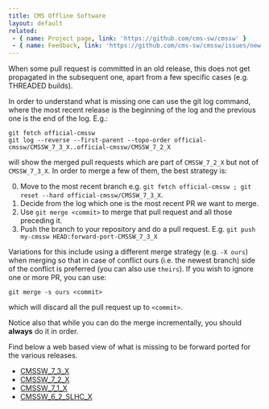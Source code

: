 ```yaml
---
title: CMS Offline Software
layout: default
related:
 - { name: Project page, link: 'https://github.com/cms-sw/cmssw' }
 - { name: Feedback, link: 'https://github.com/cms-sw/cmssw/issues/new' }
---
```


When some pull request is committed in an old release, this does not get propagated in 
the subsequent one, apart from a few specific cases (e.g. THREADED builds).

In order to understand what is missing one can use the git log command, where the most
recent release is the beginning of the log and the previous one is the end of the log. E.g.:

    git fetch official-cmssw
    git log --reverse --first-parent --topo-order official-cmssw/CMSSW_7_3_X..official-cmssw/CMSSW_7_2_X

will show the merged pull requests which are part of `CMSSW_7_2_X` but not of
`CMSSW_7_3_X`. In order to merge a few of them, the best strategy is:

0. Move to the most recent branch e.g. `git fetch official-cmssw ; git reset --hard official-cmssw/CMSSW_7_3_X`.
1. Decide from the log which one is the most recent PR we want to merge.
2. Use `git merge <commit>` to merge that pull request and all those preceding it.
3. Push the branch to your repository and do a pull request. E.g. `git push my-cmssw HEAD:forward-port-CMSSW_7_3_X`

Variations for this include using a different merge strategy (e.g. `-X ours`)
when merging so that in case of conflict ours (i.e. the newest branch) side of
the conflict is preferred (you can also use `theirs`).
If you wish to ignore one or more PR, you can use:

    git merge -s ours <commit>

which will discard all the pull request up to `<commit>`.

Notice also that while you can do the merge incrementally, you should
**always** do it in order.

Find below a web based view of what is missing to be forward ported for the
various releases.

- [CMSSW_7_3_X](https://github.com/cms-sw/cmssw/compare/cms-sw:CMSSW_7_3_X...cms-sw:CMSSW_7_2_X)
- [CMSSW_7_2_X](https://github.com/cms-sw/cmssw/compare/cms-sw:CMSSW_7_2_X...cms-sw:CMSSW_7_1_X)
- [CMSSW_7_1_X](https://github.com/cms-sw/cmssw/compare/cms-sw:CMSSW_7_1_X...cms-sw:CMSSW_7_0_X)
- [CMSSW_6_2_SLHC_X](https://github.com/cms-sw/cmssw/compare/cms-sw:CMSSW_6_2_X_SLHC...cms-sw:CMSSW_6_2_X)
